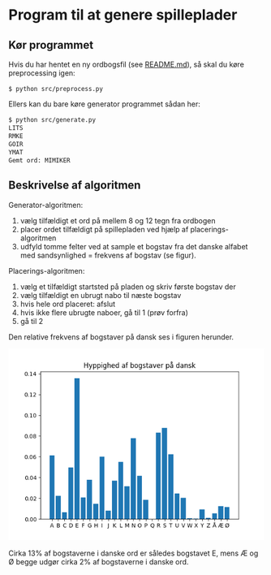 # Program til at genere spilleplader

## Kør programmet

Hvis du har hentet en ny ordbogsfil (see [README.md](./README.md)), så skal du køre preprocessing igen:

```
$ python src/preprocess.py
```

Ellers kan du bare køre generator programmet sådan her:

```
$ python src/generate.py
LITS
RMKE
GOIR
YMAT
Gemt ord: MIMIKER
```

## Beskrivelse af algoritmen

Generator-algoritmen:
1. vælg tilfældigt et ord på mellem 8 og 12 tegn fra ordbogen
1. placer ordet tilfældigt på spillepladen ved hjælp af placerings-algoritmen
1. udfyld tomme felter ved at sample et bogstav fra det danske alfabet med sandsynlighed = frekvens af bogstav (se figur).

Placerings-algoritmen:

1. vælg et tilfældigt startsted på pladen og skriv første bogstav der
1. vælg tilfældigt en ubrugt nabo til næste bogstav
1. hvis hele ord placeret: afslut
1. hvis ikke flere ubrugte naboer, gå til 1 (prøv forfra)
1. gå til 2

Den relative frekvens af bogstaver på dansk ses i figuren herunder.

![](./images/frekvenser.png)

Cirka 13% af bogstaverne i danske ord er således bogstavet E, mens Æ og Ø begge udgør cirka 2% af bogstaverne i danske ord.
